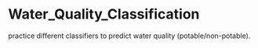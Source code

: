 # Water_Quality_Classification

practice different classifiers to predict water quality (potable/non-potable).
